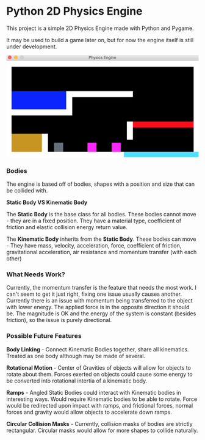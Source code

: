 # Python 2D Physics Engine #

This project is a simple 2D Physics Engine made with Python and Pygame.

It may be used to build a game later on, but for now the engine itself is still under development.


![Physics Engine Running](https://github.com/Trevin-S/Python-Physics-Engine/blob/master/exampleImages/engineRunning.png)


### Bodies ###

The engine is based off of bodies, shapes with a position and size that can be collided with.

__Static Body VS Kinematic Body__

The __Static Body__ is the base class for all bodies. These bodies cannot move - they are in a fixed position. They have a material type, coefficient of friction and elastic collision energy return value.

The __Kinematic Body__ inherits from the __Static Body__. These bodies can move - They have mass, velocity, acceleration, force, coefficient of friction, gravitational acceleration, air resistance and momentum transfer (with each other)

### What Needs Work? ###

Currently, the momentum transfer is the feature that needs the most work. I can't seem to get it just right, fixing one issue usually causes another. Currently there is an issue with momentum being transferred to the object with lower energy. The applied force is in the opposite direction it should be. The magnitude is OK and the energy of the system is constant (besides friction), so the issue is purely directional.


### Possible Future Features ###

__Body Linking__ - Connect Kinematic Bodies together, share all kinematics. Treated as one body although may be made of several.

__Rotational Motion__ - Center of Gravities of objects will allow for objects to rotate about them. Forces exerted on objects could cause some energy to be converted into rotational intertia of a kinematic body.

__Ramps__ - Angled Static Bodies could interact with Kinematic bodies in interesting ways. Would require Kinematic bodies to be able to rotate. Force would be redirected upon impact with ramps, and frictional forces, normal forces and gravity would allow objects to accelerate down ramps.

__Circular Collision Masks__ - Currently, collision masks of bodies are strictly rectangular. Circular masks would allow for more shapes to collide naturally.
